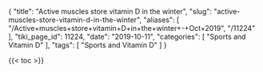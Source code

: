 {
    "title": "Active muscles store vitamin D in the winter",
    "slug": "active-muscles-store-vitamin-d-in-the-winter",
    "aliases": [
        "/Active+muscles+store+vitamin+D+in+the+winter+-+Oct+2019",
        "/11224"
    ],
    "tiki_page_id": 11224,
    "date": "2019-10-11",
    "categories": [
        "Sports and Vitamin D"
    ],
    "tags": [
        "Sports and Vitamin D"
    ]
}


{{< toc >}}